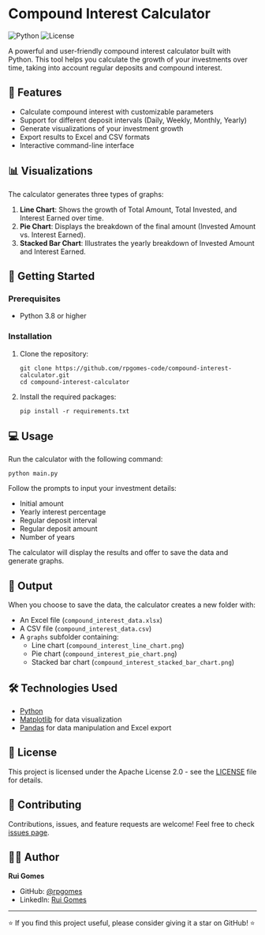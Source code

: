 # Compound Interest Calculator

![Python](https://img.shields.io/badge/Python-3.8%2B-blue)
![License](https://img.shields.io/badge/license-Apache%202.0-blue.svg)

A powerful and user-friendly compound interest calculator built with Python. This tool helps you calculate the growth of your investments over time, taking into account regular deposits and compound interest.

## 🌟 Features

- Calculate compound interest with customizable parameters
- Support for different deposit intervals (Daily, Weekly, Monthly, Yearly)
- Generate visualizations of your investment growth
- Export results to Excel and CSV formats
- Interactive command-line interface

## 📊 Visualizations

The calculator generates three types of graphs:

1. **Line Chart**: Shows the growth of Total Amount, Total Invested, and Interest Earned over time.
2. **Pie Chart**: Displays the breakdown of the final amount (Invested Amount vs. Interest Earned).
3. **Stacked Bar Chart**: Illustrates the yearly breakdown of Invested Amount and Interest Earned.

## 🚀 Getting Started

### Prerequisites

- Python 3.8 or higher

### Installation

1. Clone the repository:
   ```
   git clone https://github.com/rpgomes-code/compound-interest-calculator.git
   cd compound-interest-calculator
   ```

2. Install the required packages:
   ```
   pip install -r requirements.txt
   ```

## 💻 Usage

Run the calculator with the following command:

```
python main.py
```

Follow the prompts to input your investment details:

- Initial amount
- Yearly interest percentage
- Regular deposit interval
- Regular deposit amount
- Number of years

The calculator will display the results and offer to save the data and generate graphs.

## 📁 Output

When you choose to save the data, the calculator creates a new folder with:

- An Excel file (`compound_interest_data.xlsx`)
- A CSV file (`compound_interest_data.csv`)
- A `graphs` subfolder containing:
  - Line chart (`compound_interest_line_chart.png`)
  - Pie chart (`compound_interest_pie_chart.png`)
  - Stacked bar chart (`compound_interest_stacked_bar_chart.png`)

## 🛠️ Technologies Used

- [Python](https://www.python.org/)
- [Matplotlib](https://matplotlib.org/) for data visualization
- [Pandas](https://pandas.pydata.org/) for data manipulation and Excel export

## 📄 License

This project is licensed under the Apache License 2.0 - see the [LICENSE](LICENSE) file for details.

## 🤝 Contributing

Contributions, issues, and feature requests are welcome! Feel free to check [issues page](https://github.com/rpgomes-code/compound-interest-calculator/issues).

## 👨‍💻 Author

**Rui Gomes**

- GitHub: [@rpgomes](https://github.com/rpgomes-code)
- LinkedIn: [Rui Gomes](www.linkedin.com/in/rpgomes-lk)

---

⭐️ If you find this project useful, please consider giving it a star on GitHub! ⭐️
